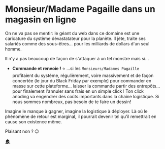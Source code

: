 # Monsieur/Madame Pagaille dans un magasin en ligne

On ne va pas se mentir: le géant du web dans ce domaine est une caricature du système dévastatateur pour la planète. Il jète, traite ses salariés comme des sous-êtres... pour les milliards de dollars d'un seul homme.

Il n'y a pas beaucoup de façon de s'attaquer à un tel monstre mais si...

- **Commande et renvoie !** :star:
  ...si les `Monsieurs/Madames Pagaille` profitaient du système, régulièrement, voire massivement et de façon concertée (le jour du Black Friday par exemple) pour commander en masse sur cette plateforme... laisser la commande partir des entrepôts... pour finalement l'annuler sans frais en un simple click ! Ton click anoding va engendrer des coûts importants dans la chaîne logistique. Si nous sommes nombreux, pas besoin de te faire un dessin!

Imagine le manque à gagner, imagine la logistique à déployer. Là où le phénomène de retour est marginal, il pourrait devenir tel qu'il remettrait en cause son existence même. 

Plaisant non ? :wink:

[:house:](README.md)
